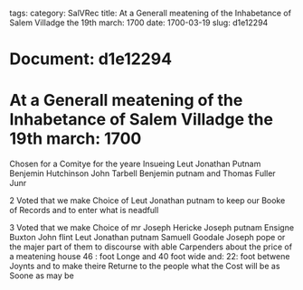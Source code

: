 tags: 
category: SalVRec
title: At a Generall meatening of the Inhabetance of Salem Villadge the 19th march: 1700
date: 1700-03-19
slug: d1e12294




# Document: d1e12294


# At a Generall meatening of the Inhabetance of Salem Villadge the 19th march: 1700 

Chosen for a Comitye for the yeare Insueing Leut Jonathan Putnam Benjemin Hutchinson John Tarbell Benjemin putnam and Thomas Fuller Junr

2 Voted that we make Choice of Leut Jonathan putnam to keep our Booke of Records and to enter what is neadfull

3 Voted that we make Choice of mr Joseph Hericke Joseph putnam Ensigne Buxton John flint Leut Jonathan putnam Samuell Goodale Joseph pope or the majer part of them to discourse with able Carpenders about the price of a meatening house 46 : foot Longe and 40 foot wide and: 22: foot betwene Joynts and to make theire Returne to the people what the Cost will be as Soone as may be
